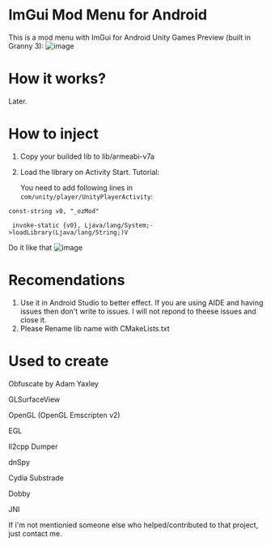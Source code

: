  # ImGui Mod Menu for Android
 This is a mod menu with ImGui for Android Unity Games
 Preview (built in Granny 3):
 ![image](https://user-images.githubusercontent.com/80401984/145401480-8910961b-c909-4130-b827-a636db62d778.png)
 # How it works?
   Later.
  # How to inject
  1. Copy your builded lib to lib/armeabi-v7a
  2. Load the library on Activity Start. Tutorial:
  
     You need to add following lines in ```com/unity/player/UnityPlayerActivity```:
   
   ```
   const-string v0, "_ozMod"

    invoke-static {v0}, Ljava/lang/System;->loadLibrary(Ljava/lang/String;)V
   ```
   
   Do it like that
 ![image](https://user-images.githubusercontent.com/80401984/145727071-26bb7d51-ae83-4fdc-94f5-aa3b9421ed4b.png)

# Recomendations

1. Use it in Android Studio to better effect. If you are using AIDE and having issues then don't write to issues. I will not repond to theese issues and close it.
2. Please Rename lib name with CMakeLists.txt

# Used to create

Obfuscate by Adam Yaxley

GLSurfaceView

OpenGL (OpenGL Emscripten v2)

EGL

Il2cpp Dumper

dnSpy

Cydia Substrade

Dobby

JNI


If i'm not mentionied someone else who helped/contributed to that project, just contact me.
